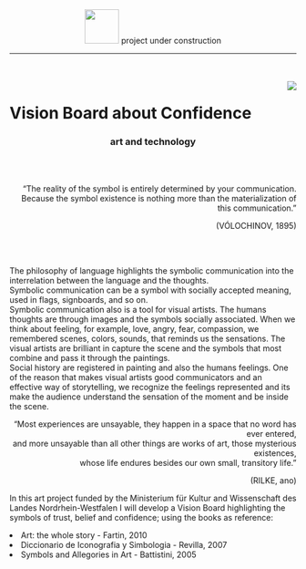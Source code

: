 <div align=center>
  <img width=60 src='https://github.com/gabrielalastra/TABLEAU/blob/main/icons8-dots-loading.gif?raw=true'/>
  project under construction
  <hr>
  <br><br>
  </div>


<img align=right src='https://www.mkw.nrw/themes/custom/mkw_theme/public/images/logo.png'/> 
<h1>Vision Board about Confidence</h1>
<h3 align=center>art and technology</h3>
<br><br>
<div align=right>
  <p>“The reality of the symbol is entirely determined by your communication.<br> Because the symbol existence is nothing more than the materialization of this communication.”</p>
<p>(VÓLOCHINOV, 1895)</p>
</div>
<br><br>
<p>The philosophy of language highlights the symbolic communication into the interrelation between the language and the thoughts.<br>
Symbolic communication can be a symbol with socially accepted meaning, used in flags, signboards, and so on.<br>
Symbolic communication also is a tool for visual artists. The humans thoughts are through images and the symbols socially associated. When we think about feeling, for example, love, angry, fear, compassion, we remembered scenes, colors, sounds, that reminds us the sensations. The visual artists are brilliant in capture the scene and the symbols that most combine and pass it through the paintings. 
  <br>Social history are registered in painting and also the humans feelings. One of the reason that makes visual artists good communicators and an effective way of storytelling, we recognize the feelings represented and its make the audience understand the sensation of the moment and be inside the scene.</p>
<div align=right>
<p>“Most experiences are unsayable, they happen in a space that no word has ever entered,<br> and more unsayable than all other things are works of art, those mysterious existences, <br>whose life endures besides our own small, transitory life.”</p>
  <p>(RILKE, ano)</p>
</div>
<p>In this art project funded by the Ministerium für Kultur and Wissenschaft des Landes Nordrhein-Westfalen I will develop a Vision Board highlighting the symbols of trust, belief and confidence; using the books as reference:
</p>
<li>Art: the whole story - Fartin, 2010</li>
<li>Diccionario de Iconografia y Simbologia - Revilla, 2007</li>
<li>Symbols and Allegories in Art - Battistini, 2005</li>


